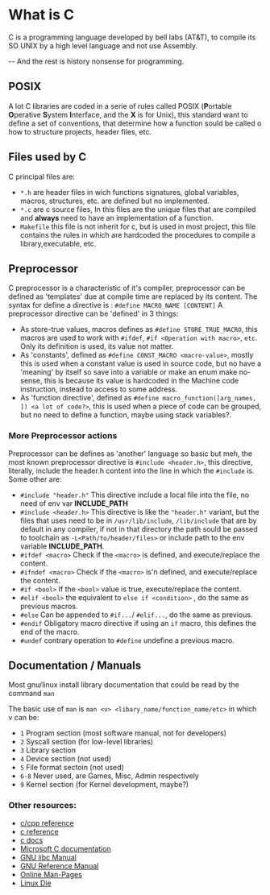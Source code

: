 # What is C
C is a programming language developed by bell labs (AT&T), to compile its SO UNIX by a high level language and not use Assembly.

-- And the rest is history nonsense for programming.

## POSIX
A lot C libraries are coded in a serie of rules called POSIX (**P**ortable **O**perative **S**ystem **I**nterface, and the **X** is for Unix), this standard want to define a set of conventions, that determine how a function sould be called o how to structure projects, header files, etc.

## Files used by C 
C principal files are:
- `*.h` are header files in wich functions signatures, global variables, macros, structures, etc. are defined but no implemented.
- `*.c` are c source files, In this files are the unique files that are compiled  and **always** need to have an implementation of a function.
- `Makefile` this file is not inherit for c, but is used in most project, this file contains the rules in which are hardcoded the procedures to compile a library,executable, etc. 

## Preprocessor
C preprocessor is a characteristic of it's compiler, preprocessor can be defined as 'templates' due at compile time are replaced by its content.
The syntax for define a directive is : `#define MACRO_NAME [CONTENT]`
A preprocessor directive can be 'defined' in 3 things:
- As store-true values, macros defines as `#define STORE_TRUE_MACRO`, this macros are used to work with `#ifdef`, `#if <Operation with macro>`, `etc`. Only its definition is used, its value not matter.
- As 'constants', defined as `#define CONST_MACRO <macro-value>`, mostly this is used when a constant value is used in source code, but no have a 'meaning' by itself so save into a variable or make an enum make no-sense, this is because its value is hardcoded in the Machine code instruction, instead to access to some address.
- As 'function directive', defined as `#define macro_function([arg_names, ]) <a lot of code?>`, this is used when a piece of code can be grouped, but no need to define a function, maybe using stack variables?.

### More Preprocessor actions
Preprocessor can be defines as 'another' language so basic but meh, the most known preprocessor directive is `#include <header.h>`, this directive, literally, include the header.h content into the line in which the `#include` is.
Some other are:
- `#include "header.h"` This directive include a local file into the file, no need of env var **INCLUDE_PATH**
- `#include <header.h>` This directive is like the `"header.h"` variant, but the files that uses need to be in `/usr/lib/include`, `/lib/include` that are by default in any compiler, if not in that directory the path sould be passed to toolchain as `-L<Path/to/header/files>` or include path to the env variable **INCLUDE_PATH**.
- `#ifdef <macro>` Check if the  `<macro>` is defined, and execute/replace the content.
- `#ifndef <macro>` Check if the `<macro>` is'n defined, and execute/replace the content.
- `#if <bool>` If the `<bool>` value is true, execute/replace the content.
- `#elif <bool>` the equivalent to `else if <condition>` , do the same as previous macros.
- `#else` Can be appended to `#if...`/ `#elif...`, do the same as previous.
- `#endif` Obligatory macro directive if using an `if` macro, this defines the end of the macro.
- `#undef` contrary operation to `#define` undefine a previous macro.


## Documentation / Manuals
Most gnu/linux install library documentation that could be read by the command `man`

The basic use of `man` is 
`man <v> <libary_name/function_name/etc>`
in which v can be:
- `1` Program section (most software manual, not for developers)
- `2` Syscall section (for low-level libraries)
- `3` Library section
- `4` Device section (not used)
- `5` File format sectoin (not used)
- `6-8` Never used, are Games, Misc, Admin respectively
- `9` Kernel section (for Kernel development, maybe?)

### Other resources:
- [c/cpp reference](https://en.cppreference.com/w/)
- [c reference](https://www.cplusplus.com/reference/)
- [c docs](https://devdocs.io/c/)
- [Microsoft C documentation](https://docs.microsoft.com/en-us/cpp/c-language/?view=msvc-170)
- [GNU libc Manual](https://www.gnu.org/software/libc/manual/pdf/libc.pdf)
- [GNU Reference Manual](https://www.gnu.org/software/gnu-c-manual/gnu-c-manual.html)
- [Online Man-Pages](https://man7.org/linux/man-pages/index.html)
- [Linux Die](https://linux.die.net/man/)